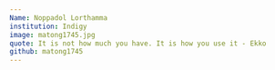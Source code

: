 ```yaml
---
Name: Noppadol Lorthamma
institution: Indigy
image: matong1745.jpg
quote: It is not how much you have. It is how you use it - Ekko
github: matong1745
---
```

